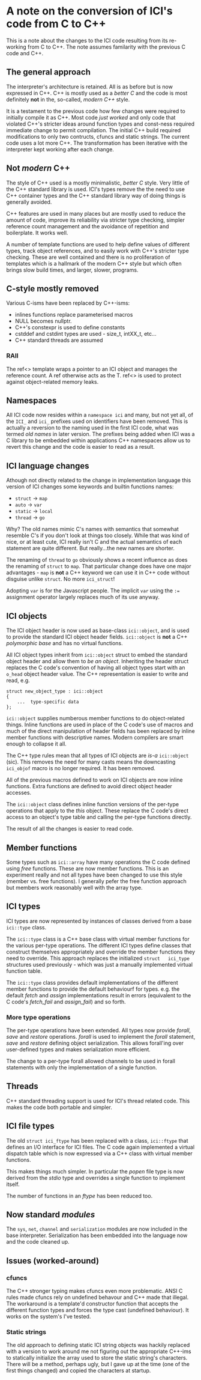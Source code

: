 # A note on the conversion of ICI's code from C to C++

This is a  note about the changes  to the ICI code  resulting from its
re-working  from  C to  C++.  The  note  assumes familarity  with  the
previous C code and C++.

## The general approach

The interpreter's  architecture is retained.  All is as before  but is
now expressed in C++. C++ is mostly  used as a _better C_ and the code
is most definitely **not** in the, so-called, _modern C++_ style.

It is a  testament to the previous code how  few changes were required
to initially compile it as C++.  Most  code _just worked_ and only code
that violated  C++'s stricter  ideas around  function types  and const-ness
required immediate change to permit  compilation. The initial C++ build
required modifications  to only two contructs,  cfuncs and static strings.
The current code uses  a lot more C++.  The  transformation  has  been
iterative with  the  interpreter  kept working after each change.

## Not _modern_ C++

The style  of C++  used is  a mostly  minimalistic, _better  C_ style.
Very little of the C++ standard  library is used. ICI's types remove
the the need to use C++ container types and the C++ standard library
way of doing things is generally avoided.

C++ features are used in many places but are mostly used to reduce the
amount of code, improve its reliability via stricter type checking,
simpler reference count management and the avoidance of repetition and
boilerplate. It works well.

A number of template functions are used to help define values of
different types, track object references, and to easily work with
C++'s stricter type checking. These are well contained and there is no
proliferation of templates which is a hallmark of the modern C++ style
but which often brings slow build times, and larger, slower, programs.

## C-style mostly removed

Various C-isms have been replaced by C++-isms:

- inlines functions replace parameterised macros
- NULL becomes nullptr.
- C++'s constexpr is used to define constants
- cstddef and cstdint types are used - size_t, intXX_t, etc...
- C++ standard threads are assumed

### RAII

The ref<> template wraps a pointer to an ICI object and manages the
reference count. A ref<T> otherwise acts as the T. ref<> is used to
protect against object-related memory leaks.

## Namespaces

All ICI code now resides within a `namespace ici` and many, but not
yet all, of the `ICI_` and `ici_` prefixes used on identifiers have
been removed. This is actually a reversion to the naming used in the
first ICI code, what was termed _old names_ in later version. The
prefixes being added when ICI was a C library to be embedded within
applications C++ namespaces allow us to revert this change and the
code is easier to read as a result.

## ICI language changes

Athough not directly related to the change in implementation language
this version of ICI changes some keywords and builtin functions names:

- `struct` -> `map`
- `auto`   -> `var`
- `static` -> `local`
- `thread` -> `go`

Why? The old names mimic C's names with semantics that somewhat
resemble C's if you don't look at things too closely.  While that was
kind of nice, or at least cute, ICI really isn't C and the actual
semantics of each statement are quite different. But really...the new
names are shorter.

The renaming of `thread` to `go` obviously shows a recent influence as
does the renaming of `struct` to `map`. That particular change does
have one major advantages - `map` is **not** a C++ keyword we can use
it in C++ code without disguise unlike `struct`.  No more
`ici_struct`! 

Adopting `var` is for the Javascript people. The implicit `var` using
the `:=` assignment operator largely replaces much of its use
anyway.

## ICI objects

The ICI object header is now used as base-class `ici::object`, and is
used to provide the standard ICI object header fields. `ici::object`
is **not** a C++ _polymorphic base_ and has no virtual functions.

All ICI object types inherit from `ici::object` struct to embed the
standard object header and allow them to _be an object_.  Inheriting
the header struct replaces the C code's convention of having all
object types start with an `o_head` object header value. The C++
representation is easier to write and read, e.g.

    struct new_object_type : ici::object
    {
        ...  type-specific data
    };

`ici::object` supplies numberous member functions to do object-related
things.  Inline functions are used in place of the C code's use of
macros and much of the direct manipulation of header fields has been
replaced by inline member functions with descriptive names.  Modern
compilers are smart enough to collapse it all.

The C++ type rules mean that all types of ICI objects are _is-a_
`ici::object` (sic).  This removes the need for many casts means
the downcasting `ici_objof` macro is no longer required. It has
been removed.

All of the previous macros defined to work on ICI objects are now
inline functions. Extra functions are defined to avoid direct object
header accesses.

The `ici::object` class defines inline function versions of the
per-type operations that apply to the _this_ object. These replace the
C code's direct access to an object's type table and calling the
per-type functions directly.

The result of all the changes is easier to read code.

## Member functions

Some types such as `ici::array` have many operations the C code
defined using _free_ functions. These are now member functions.  This
is an experiment really and not all types have been changed to use this
style (member vs. free functions).  I generally pefer the free
function approach but members work reasonably well with the array
type.

## ICI types

ICI types are now represented by instances of classes derived from a
base `ici::type` class.

The `ici::type` class is a C++ base class with virtual member functions
for the  various per-type operations.  The different ICI types define
classes that construct  themselves appropriately and override the member
functions  they need  to override.  This approach replaces   the   initialized
`struct   ici_type`   structures   used previously - which was just a manually
implemented virtual function table.

The  `ici::type`  class  provides default  implementations  of  the
different member functions to provide  the default behaviourf for types.
e.g.  the default _fetch_ and _assign_ implementations result in errors
(equivalent to the C code's _fetch_fail_ and _assign_fail_) and so forth.

### More type operations

The per-type operations have been extended. All types now provide
_forall_, _save_ and _restore_ operations. _forall_ is used to
implement the _forall_ statement, _save_ and _restore_ defining
object serialization. This allows forall'ing over user-defined
types and makes serialization more efficient.

The change to a per-type forall allowed channels to be used
in forall statements with only the implementation of a single
function.

## Threads

C++ standard threading support is used for ICI's thread related
code. This makes the code both portable and simpler.

## ICI file types

The old `struct ici_ftype` has been replaced with a class,
`ici::ftype` that defines an I/O interface for ICI files.
The C code again implemented a virtual dispatch table
which is now expressed via a C++ class with virtual member
functions.

This makes things much simpler. In particular the _popen_ file
type is now derived from the _stdio_ type and overrides a single
function to implement itself.

The number of functions in an _ftype_ has been reduced too.

## Now standard _modules_

The `sys`, `net`, `channel` and `serialization` modules are now
included in the base interpreter. Serialization has been embedded
into the language now and the code cleaned up.

## Issues (worked-around)

### cfuncs

The C++ stronger typing makes cfuncs even more problematic. ANSI C
rules made cfuncs rely on undefined behavour and C++ made that
illegal. The workaround is a template'd constructor function that
accepts the different function types and forces the type cast
(undefined behaviour). It works on the system's I've tested.

### Static strings

The old approach to defining static ICI string objects was hackily
replaced with a version to work around me not figuring out the
appropriate C++-ims to statically initialize the array used to store
the static string's characters. There will be a method, perhaps ugly,
but I gave up at the time (one of the first things changed) and copied
the characters at startup.
